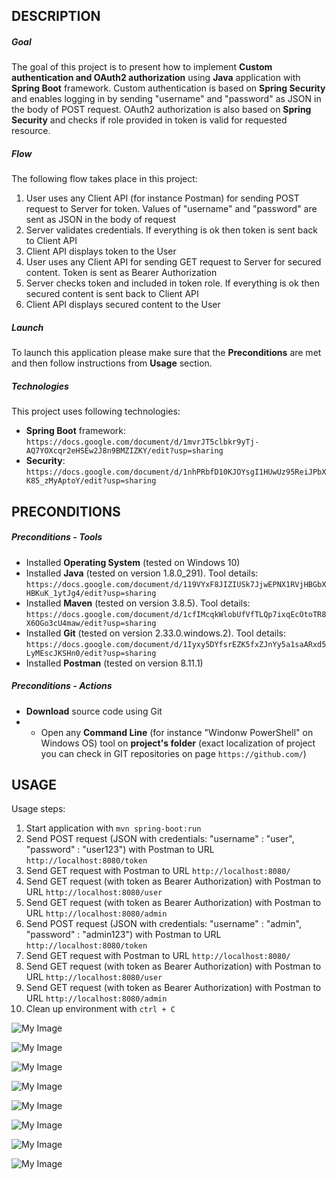 DESCRIPTION
-----------

##### Goal
The goal of this project is to present how to implement **Custom authentication and OAuth2 authorization** using **Java** application with **Spring Boot** framework. Custom authentication is based on **Spring Security** and enables logging in by sending "username" and "password" as JSON in the body of POST request. OAuth2 authorization is also based on **Spring Security** and checks if role provided in token is valid for requested resource.

##### Flow
The following flow takes place in this project:
1. User uses any Client API (for instance Postman) for sending POST request to Server for token. Values of "username" and "password" are sent as JSON in the body of request 
1. Server validates credentials. If everything is ok then token is sent back to Client API
1. Client API displays token to the User 
1. User uses any Client API for sending GET request to Server for secured content. Token is sent as Bearer Authorization
1. Server checks token and included in token role. If everything is ok then secured content is sent back to Client API
1. Client API displays secured content to the User

##### Launch
To launch this application please make sure that the **Preconditions** are met and then follow instructions from **Usage** section.

##### Technologies
This project uses following technologies:
* **Spring Boot** framework: `https://docs.google.com/document/d/1mvrJT5clbkr9yTj-AQ7YOXcqr2eHSEw2J8n9BMZIZKY/edit?usp=sharing`
* **Security**: `https://docs.google.com/document/d/1nhPRbfD10KJOYsgI1HUwUz95ReiJPbXK85_zMyAptoY/edit?usp=sharing`


PRECONDITIONS
-------------

##### Preconditions - Tools
* Installed **Operating System** (tested on Windows 10)
* Installed **Java** (tested on version 1.8.0_291). Tool details: `https://docs.google.com/document/d/119VYxF8JIZIUSk7JjwEPNX1RVjHBGbXHBKuK_1ytJg4/edit?usp=sharing`
* Installed **Maven** (tested on version 3.8.5). Tool details: `https://docs.google.com/document/d/1cfIMcqkWlobUfVfTLQp7ixqEcOtoTR8X6OGo3cU4maw/edit?usp=sharing`
* Installed **Git** (tested on version 2.33.0.windows.2). Tool details: `https://docs.google.com/document/d/1Iyxy5DYfsrEZK5fxZJnYy5a1saARxd5LyMEscJKSHn0/edit?usp=sharing`
* Installed **Postman** (tested on version 8.11.1)

##### Preconditions - Actions
* **Download** source code using Git 
* * Open any **Command Line** (for instance "Windonw PowerShell" on Windows OS) tool on **project's folder** (exact localization of project you can check in GIT repositories on page `https://github.com/`)


USAGE
-----

Usage steps:
1. Start application with `mvn spring-boot:run`
1. Send POST request (JSON with credentials: "username" : "user", "password" : "user123") with Postman to URL `http://localhost:8080/token`
1. Send GET request with Postman to URL `http://localhost:8080/`
1. Send GET request (with token as Bearer Authorization) with Postman to URL `http://localhost:8080/user`
1. Send GET request (with token as Bearer Authorization)  with Postman to URL `http://localhost:8080/admin`
1. Send POST request (JSON with credentials: "username" : "admin", "password" : "admin123") with Postman to URL `http://localhost:8080/token`
1. Send GET request with Postman to URL `http://localhost:8080/`
1. Send GET request (with token as Bearer Authorization)  with Postman to URL `http://localhost:8080/user`
1. Send GET request (with token as Bearer Authorization)  with Postman to URL `http://localhost:8080/admin`
1. Clean up environment with `ctrl + C`

![My Image](image-1.png)

![My Image](image-2.png)

![My Image](image-3.png)

![My Image](image-4.png)

![My Image](image-5.png)

![My Image](image-6.png)

![My Image](image-7.png)

![My Image](image-8.png)
